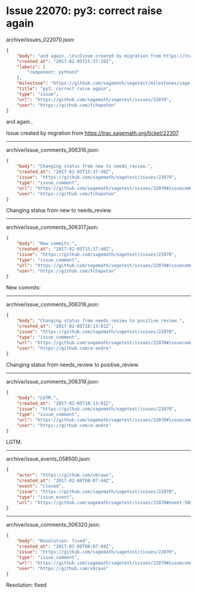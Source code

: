 # Issue 22070: py3: correct raise again

archive/issues_022070.json:
```json
{
    "body": "and again..\n\nIssue created by migration from https://trac.sagemath.org/ticket/22307\n\n",
    "created_at": "2017-02-05T15:37:10Z",
    "labels": [
        "component: python3"
    ],
    "milestone": "https://github.com/sagemath/sagetest/milestones/sage-7.6",
    "title": "py3: correct raise again",
    "type": "issue",
    "url": "https://github.com/sagemath/sagetest/issues/22070",
    "user": "https://github.com/fchapoton"
}
```
and again..

Issue created by migration from https://trac.sagemath.org/ticket/22307





---

archive/issue_comments_306316.json:
```json
{
    "body": "Changing status from new to needs_review.",
    "created_at": "2017-02-05T15:37:40Z",
    "issue": "https://github.com/sagemath/sagetest/issues/22070",
    "type": "issue_comment",
    "url": "https://github.com/sagemath/sagetest/issues/22070#issuecomment-306316",
    "user": "https://github.com/fchapoton"
}
```

Changing status from new to needs_review.



---

archive/issue_comments_306317.json:
```json
{
    "body": "New commits:",
    "created_at": "2017-02-05T15:37:40Z",
    "issue": "https://github.com/sagemath/sagetest/issues/22070",
    "type": "issue_comment",
    "url": "https://github.com/sagemath/sagetest/issues/22070#issuecomment-306317",
    "user": "https://github.com/fchapoton"
}
```

New commits:



---

archive/issue_comments_306318.json:
```json
{
    "body": "Changing status from needs_review to positive_review.",
    "created_at": "2017-02-05T18:13:01Z",
    "issue": "https://github.com/sagemath/sagetest/issues/22070",
    "type": "issue_comment",
    "url": "https://github.com/sagemath/sagetest/issues/22070#issuecomment-306318",
    "user": "https://github.com/a-andre"
}
```

Changing status from needs_review to positive_review.



---

archive/issue_comments_306319.json:
```json
{
    "body": "LGTM.",
    "created_at": "2017-02-05T18:13:01Z",
    "issue": "https://github.com/sagemath/sagetest/issues/22070",
    "type": "issue_comment",
    "url": "https://github.com/sagemath/sagetest/issues/22070#issuecomment-306319",
    "user": "https://github.com/a-andre"
}
```

LGTM.



---

archive/issue_events_058500.json:
```json
{
    "actor": "https://github.com/vbraun",
    "created_at": "2017-02-08T00:07:44Z",
    "event": "closed",
    "issue": "https://github.com/sagemath/sagetest/issues/22070",
    "type": "issue_event",
    "url": "https://github.com/sagemath/sagetest/issues/22070#event-58500"
}
```



---

archive/issue_comments_306320.json:
```json
{
    "body": "Resolution: fixed",
    "created_at": "2017-02-08T00:07:44Z",
    "issue": "https://github.com/sagemath/sagetest/issues/22070",
    "type": "issue_comment",
    "url": "https://github.com/sagemath/sagetest/issues/22070#issuecomment-306320",
    "user": "https://github.com/vbraun"
}
```

Resolution: fixed

